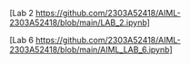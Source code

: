 [Lab 2 https://github.com/2303A52418/AIML-2303A52418/blob/main/LAB_2.ipynb]

[Lab 6 https://github.com/2303A52418/AIML-2303A52418/blob/main/AIML_LAB_6.ipynb]
